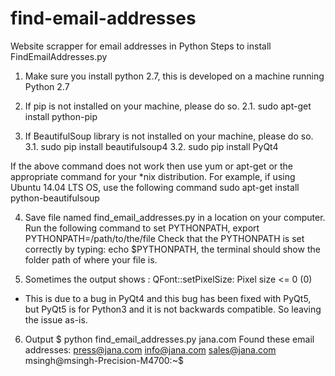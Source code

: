 # find-email-addresses
Website scrapper for email addresses in Python
Steps to install FindEmailAddresses.py

1. Make sure you install python 2.7, this is developed on a machine running Python 2.7

2. If pip is not installed on your machine, please do so.
2.1. sudo apt-get install python-pip

3. If BeautifulSoup library is not installed on your machine, please do so.
3.1. sudo pip install beautifulsoup4
3.2. sudo pip install PyQt4

If the above command does not work then use yum or apt-get or the appropriate command for your *nix distribution. For example, if using Ubuntu 14.04 LTS OS, use the following command
sudo apt-get install python-beautifulsoup

4. Save file named find_email_addresses.py in a location on your computer.
Run the following command to set PYTHONPATH, export PYTHONPATH=/path/to/the/file
Check that the PYTHONPATH is set correctly by typing: echo $PYTHONPATH, the terminal should show the folder path of where your file is.

5. Sometimes the output shows :
QFont::setPixelSize: Pixel size <= 0 (0)
- This is due to a bug in PyQt4 and this bug has been fixed with PyQt5, but PyQt5 is for Python3 and it is not backwards compatible. So leaving the issue as-is.

6. Output
$ python find_email_addresses.py jana.com
Found these email addresses:
press@jana.com
info@jana.com
sales@jana.com
msingh@msingh-Precision-M4700:~$
